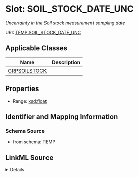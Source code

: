 # Slot: SOIL_STOCK_DATE_UNC
_Uncertainty in the Soil stock measurement sampling date_


URI: [TEMP:SOIL_STOCK_DATE_UNC](https://example.org/TEMP/SOIL_STOCK_DATE_UNC)



<!-- no inheritance hierarchy -->




## Applicable Classes

| Name | Description |
| --- | --- |
[GRPSOILSTOCK](GRPSOILSTOCK.md) | 






## Properties

* Range: [xsd:float](xsd:float)







## Identifier and Mapping Information







### Schema Source


* from schema: TEMP




## LinkML Source

<details>
```yaml
name: SOIL_STOCK_DATE_UNC
description: Uncertainty in the Soil stock measurement sampling date
from_schema: TEMP
rank: 1000
alias: SOIL_STOCK_DATE_UNC
domain_of:
- GRP_SOIL_STOCK
range: float
unit:
  symbol: days

```
</details>